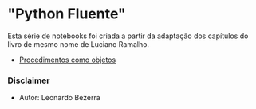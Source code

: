 # "Python Fluente"

Esta série de notebooks foi criada a partir da adaptação dos capítulos do livro de mesmo nome de Luciano Ramalho.

* [Procedimentos como objetos](fluent01.ipynb)

### Disclaimer
* Autor: Leonardo Bezerra
